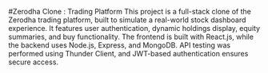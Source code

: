 #Zerodha Clone : Trading Platform
This project is a full-stack clone of the Zerodha trading platform, built to simulate a real-world stock dashboard experience. It features user authentication, dynamic holdings display, equity summaries, and buy functionality. The frontend is built with React.js, while the backend uses Node.js, Express, and MongoDB. API testing was performed using Thunder Client, and JWT-based authentication ensures secure access.
